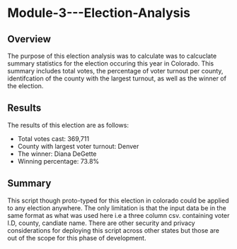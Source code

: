 # Module-3---Election-Analysis
## Overview
The purpose of this election analysis was to calculate was to calcuclate summary statistics for the election occuring this year in Colorado. This summary includes total votes, the percentage of voter turnout per county, identifcation of the county with the largest turnout, as well as the winner of the election.
## Results
The results of this election are as follows:
* Total votes cast: 369,711
* County with largest voter turnout: Denver
* The winner: Diana DeGette
* Winning percentage: 73.8%
## Summary
This script though proto-typed for this election in colorado could be applied to any election anywhere. The only limitation is that the input data be in the same format as what was used here i.e a three column csv. containing voter I.D, county, candiate name. There are other security and privacy considerations for deploying this script across other states but those are out of the scope for this phase of development.
